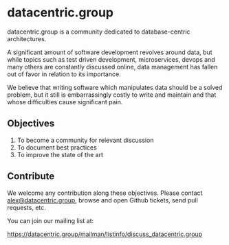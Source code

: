 # datacentric.group

datacentric.group is a community dedicated to database-centric architectures.

A significant amount of software development revolves around data, but while topics such as test driven development, microservices, devops and many others are constantly discussed online, data management has fallen out of favor in relation to its importance.

We believe that writing software which manipulates data should be a solved problem, but it still is embarrassingly costly to write and maintain and that whose difficulties cause significant pain.

## Objectives

1. To become a community for relevant discussion
1. To document best practices
1. To improve the state of the art

## Contribute

We welcome any contribution along these objectives. Please contact alex@datacentric.group, browse and open Github tickets, send pull requests, etc.

You can join our mailing list at:

https://datacentric.group/mailman/listinfo/discuss_datacentric.group
